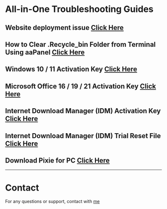 # All-in-One Troubleshooting Guides

## Website deployment issue [Click Here](./main/website-deployment-issue/README.md)

## How to Clear .Recycle_bin Folder from Terminal Using aaPanel [Click Here](./main/clear-recycle-bin-from-aapanel-using-terminal/README.md)

## Windows 10 / 11 Activation Key [Click Here](./main/windows-activation-key/README.md)

## Microsoft Office 16 / 19 / 21 Activation Key [Click Here](./main/microsoft-office-activation-key/README.md)

## Internet Download Manager (IDM) Activation Key [Click Here](./main/idm-activation-key/README.md)

## Internet Download Manager (IDM) Trial Reset File [Click Here](./main/idm-reset/README.md)

## Download Pixie for PC [Click Here](./main/pixie/README.md)

---

# Contact

For any questions or support, contact with [me](https://aminulislamemon.com/)

